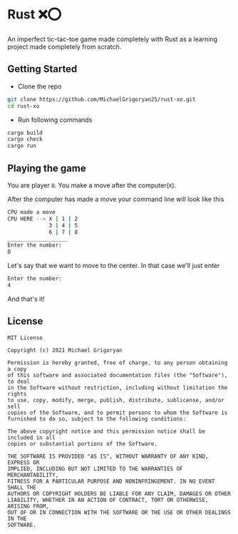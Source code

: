 # Rust ❌⭕

An imperfect tic-tac-toe game made completely with Rust as a learning project made completely from scratch.

## Getting Started

- Clone the repo

```bash
git clone https://github.com/MichaelGrigoryan25/rust-xo.git
cd rust-xo
```

- Run following commands

```bash
cargo build
cargo check
cargo run
```

## Playing the game

You are player `O`. You make a move after the computer(`X`).

After the computer has made a move your command line will look like this

```bash
CPU made a move
CPU HERE --> X | 1 | 2
             3 | 4 | 5
             6 | 7 | 8
___________________
Enter the number:  
0
```

Let's say that we want to move to the center. In that case we'll just enter

```bash
Enter the number:
4
```

And that's it!

## License

```
MIT License

Copyright (c) 2021 Michael Grigoryan

Permission is hereby granted, free of charge, to any person obtaining a copy
of this software and associated documentation files (the "Software"), to deal
in the Software without restriction, including without limitation the rights
to use, copy, modify, merge, publish, distribute, sublicense, and/or sell
copies of the Software, and to permit persons to whom the Software is
furnished to do so, subject to the following conditions:

The above copyright notice and this permission notice shall be included in all
copies or substantial portions of the Software.

THE SOFTWARE IS PROVIDED "AS IS", WITHOUT WARRANTY OF ANY KIND, EXPRESS OR
IMPLIED, INCLUDING BUT NOT LIMITED TO THE WARRANTIES OF MERCHANTABILITY,
FITNESS FOR A PARTICULAR PURPOSE AND NONINFRINGEMENT. IN NO EVENT SHALL THE
AUTHORS OR COPYRIGHT HOLDERS BE LIABLE FOR ANY CLAIM, DAMAGES OR OTHER
LIABILITY, WHETHER IN AN ACTION OF CONTRACT, TORT OR OTHERWISE, ARISING FROM,
OUT OF OR IN CONNECTION WITH THE SOFTWARE OR THE USE OR OTHER DEALINGS IN THE
SOFTWARE.

```
